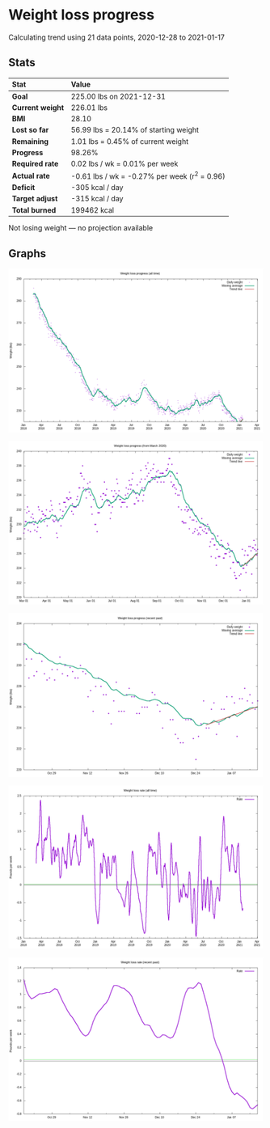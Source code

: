 # Weight loss progress

Calculating trend using 21 data points, 2020-12-28 to 2021-01-17

## Stats

Stat|Value
:-|:-
**Goal**|225.00 lbs on 2021-12-31
**Current weight**|226.01 lbs
**BMI**|28.10
**Lost so far**|56.99 lbs = 20.14% of starting weight
**Remaining**|1.01 lbs =  0.45% of current  weight
**Progress**|98.26%
**Required rate**|0.02 lbs / wk = 0.01% per week
**Actual rate**|-0.61 lbs / wk = -0.27% per week  (r<sup>2</sup> = 0.96)
**Deficit**|-305 kcal / day
**Target adjust**|-315 kcal / day
**Total burned**|199462 kcal

Not losing weight &mdash; no projection available

## Graphs

![](weight-graph-alltime.png)

![](weight-graph-covid.png)

![](weight-graph-recent.png)

![](rate-graph-alltime.png)

![](rate-graph-recent.png)

